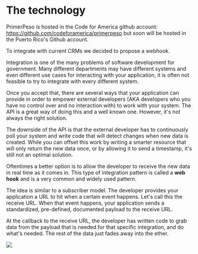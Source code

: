 # The technology

PrimerPeso is hosted in the Code for America github account: https://github.com/codeforamerica/primerpeso but soon will be hosted in the Puerto Rico's Github account.

To integrate with current CRMs we decided to propose a webhook.

Integration is one of the many problems of software development for government. Many different departments may have different systems and even different use cases for interacting with your application, it is often not feasible to try to integrate with every different system.

Once you accept that, there are several ways that your application can provide in order to empower external developers (AKA developers who you have no control over and no interaction with) to work with your system. The API is a great way of doing this and a well known one. However, it's not always the right solution.

The downside of the API is that the external developer has to continuously poll your system and write code that will detect changes when new data is created. While you can offset this work by writing a smarter resource that will only return the new data once, or by allowing it to send a timestamp, it's still not an optimal solution.

Oftentimes a better option is to allow the developer to receive the new data in real time as it comes in. This type of integration pattern is called a **web hook** and is a very common and widely used pattern.

The idea is similar to a subscriber model. The developer provides your application a URL to hit when a certain event happens. Let's call this the receive URL. When that event happens, your application sends a standardized, pre-defined, documented payload to the receive URL.

At the callback to the receive URL, the developer has written code to grab data from the payload that is needed for that specific integration, and do what's needed. The rest of the data just fades away into the ether.

![](http://cl.ly/Xo5y/jKT5NvP.png)



